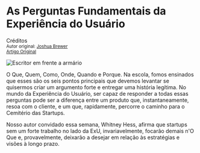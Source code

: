 As Perguntas Fundamentais da Experiência do Usuário
=====================================================
Créditos<br/>
<small>Autor original: [Joshua Brewer](http://52weeksofux.com/)<br/>[Artigo Original](http://52weeksofux.com/post/890288783/the-five-ws-of-ux)</small>

![Escritor em frente a armário](http://media.tumblr.com/tumblr_l6gmce3wf71qz7ace.jpg "Escritor em frente a armário")

O Que, Quem, Como, Onde, Quando e Porque. Na escola, fomos ensinados que esses são os seis pontos principais que devemos levantar se quisermos criar um argumento forte e entregar uma história legítima. No mundo da Experiência do Usuário, ser capaz de responder a todas essas perguntas pode ser a diferença entre um produto que, instantaneamente, resoa com o cliente, e um que, rapidamente, percorre o caminho para o Cemitério das Startups.

Nosso autor convidado essa semana, Whitney Hess, afirma que startups sem um forte trabalho no lado da ExU, invariavelmente, focarão demais n'O Que e, provavelmente, deixarão a desejar em relação às estratégias e visões à longo prazo.
